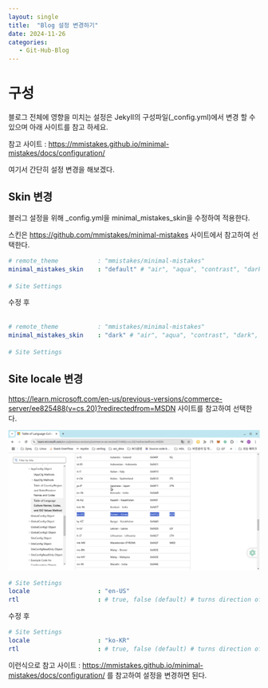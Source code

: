 ```yaml
---
layout: single
title:  "Blog 설정 변경하기"
date: 2024-11-26
categories: 
   - Git-Hub-Blog
---
```



# 구성

블로그 전체에 영향을 미치는 설정은 JekyII의 구성파일(_config.yml)에서 변경 할 수 있으며 아래 사이트를 참고 하세요.

참고 사이트 : https://mmistakes.github.io/minimal-mistakes/docs/configuration/

여기서 간단히 설정 변경을 해보겠다. 



## Skin 변경

블러그 설정을 위해 _config.yml을 minimal_mistakes_skin을 수정하여 적용한다.

스킨은 https://github.com/mmistakes/minimal-mistakes 사이트에서 참고하여 선택한다. 

```yaml
# remote_theme           : "mmistakes/minimal-mistakes"
minimal_mistakes_skin    : "default" # "air", "aqua", "contrast", "dark", "dirt", "neon", "mint", "plum", "sunrise"

# Site Settings
```



수정 후 

```yaml

# remote_theme           : "mmistakes/minimal-mistakes"
minimal_mistakes_skin    : "dark" # "air", "aqua", "contrast", "dark", "dirt", "neon", "mint", "plum", "sunrise"

# Site Settings
```



## Site locale 변경

https://learn.microsoft.com/en-us/previous-versions/commerce-server/ee825488(v=cs.20)?redirectedfrom=MSDN 사이트를 참고하여 선택한다.

![changeBlogSettings_01](../../images/Git-Hub-Blog/changeBlogSettings_01.png)

```yaml
# Site Settings
locale                   : "en-US"
rtl                      : # true, false (default) # turns direction of the page into right to left for RTL languages
```

수정 후

```yaml
# Site Settings
locale                   : "ko-KR"
rtl                      : # true, false (default) # turns direction of the page into right to left for RTL languages
```

이런식으로 참고 사이트 : https://mmistakes.github.io/minimal-mistakes/docs/configuration/ 를 참고하여 설정을 변경하면 된다.
